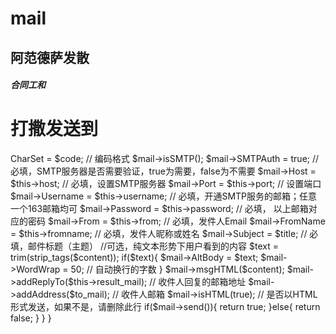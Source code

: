 # mail



## 阿范德萨发散


##### 合同工和



打撒发送到
===================================



<?php
namespace transfer;
use PHPMailer;
class Mail
{

    //默认从163发往QQ
    protected $host       = "smtp.163.com";
    protected $port       = 25;                     // 设置端口
    protected $username   = '18380335706@163.com';  // 必填，开通SMTP服务的邮箱；任意一个163邮箱均可
    protected $password   = 'woshilvlin123';        // 必填， 以上邮箱对应的密码
    protected $from       = '18380335706@163.com';  // 必填，发件人Email
    protected $fromname   = '服务器';                // 必填，发件人昵称或姓名
    protected $result_mail= '18380335706@163.com';  // 接收回复的邮箱

    public function send($content = '邮件内容', $title = '邮件标题', $to_mail = '591776998@qq.com', $code = "utf-8"){

        $mail= new PHPMailer();
        $mail->CharSet    = $code; 					// 编码格式
        $mail->isSMTP();
        $mail->SMTPAuth   = true;                   // 必填，SMTP服务器是否需要验证，true为需要，false为不需要
        $mail->Host       = $this->host;            // 必填，设置SMTP服务器
        $mail->Port       = $this->port;            // 设置端口
        $mail->Username   = $this->username;  		// 必填，开通SMTP服务的邮箱；任意一个163邮箱均可
        $mail->Password   = $this->password;  	    // 必填， 以上邮箱对应的密码
        $mail->From       = $this->from;    		// 必填，发件人Email
        $mail->FromName   = $this->fromname;        // 必填，发件人昵称或姓名
        $mail->Subject    = $title;       			// 必填，邮件标题（主题）

        //可选，纯文本形势下用户看到的内容
        $text = trim(strip_tags($content));
        if($text){
            $mail->AltBody    = $text;
            $mail->WordWrap   = 50; 				// 自动换行的字数
        }

        $mail->msgHTML($content);
        $mail->addReplyTo($this->result_mail);		// 收件人回复的邮箱地址
        $mail->addAddress($to_mail); 				// 收件人邮箱
        $mail->isHTML(true); 						// 是否以HTML形式发送，如果不是，请删除此行
        if($mail->send()){
            return true;
        }else{
            return false;
        }
    }

}





